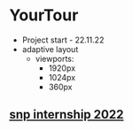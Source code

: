 # YourTour

- Project start - 22.11.22
- adaptive layout
  - viewports: 
    + 1920px
    + 1024px
    + 360px

## [snp internship 2022](https://snp.agency/en)